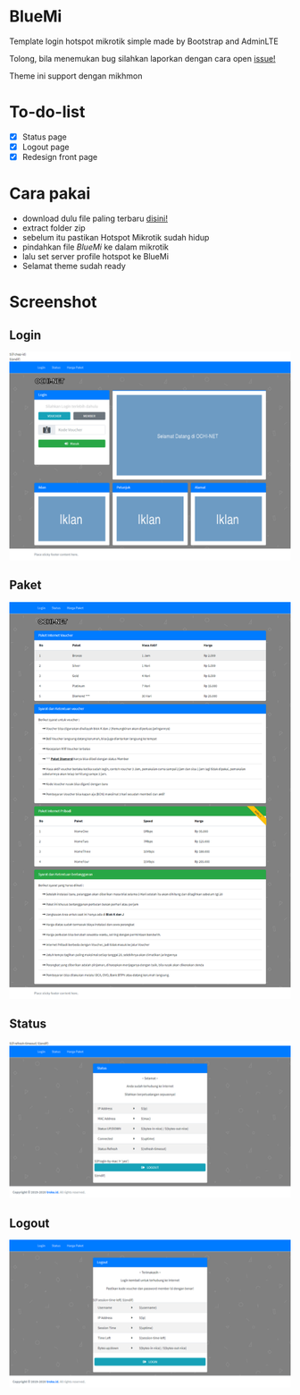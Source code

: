 # BlueMi
Template login hotspot mikrotik simple made by Bootstrap and AdminLTE

Tolong, bila menemukan bug silahkan laporkan dengan cara open [issue!](https://github.com/troke12/BlueMi/issues)

Theme ini support dengan mikhmon

# To-do-list
* [x] Status page
* [x] Logout page
* [x] Redesign front page

# Cara pakai
* download dulu file paling terbaru [disini!](https://github.com/troke12/BlueMi/releases/latest)
* extract folder zip
* sebelum itu pastikan Hotspot Mikrotik sudah hidup
* pindahkan file *BlueMi* ke dalam mikrotik 
* lalu set server profile hotspot ke BlueMi 
* Selamat theme sudah ready

# Screenshot
## Login
![screenshot](ss/login.png)

## Paket
![screenshot](ss/paket.png)

## Status
![screenshot](ss/status.png)

## Logout
![screenshot](ss/logout.png)